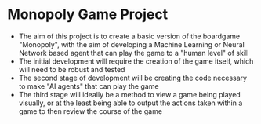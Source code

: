 # Monopoly Game Project
* The aim of this project is to create a basic version of the boardgame "Monopoly", with the aim of developing a Machine Learning or Neural Network based agent that can play the game to a "human level" of skill
* The initial development will require the creation of the game itself, which will need to be robust and tested
* The second stage of development will be creating the code necessary to make "AI agents" that can play the game
* The third stage will ideally be a method to view a game being played visually, or at the least being able to output the actions taken within a game to then review the course of the game